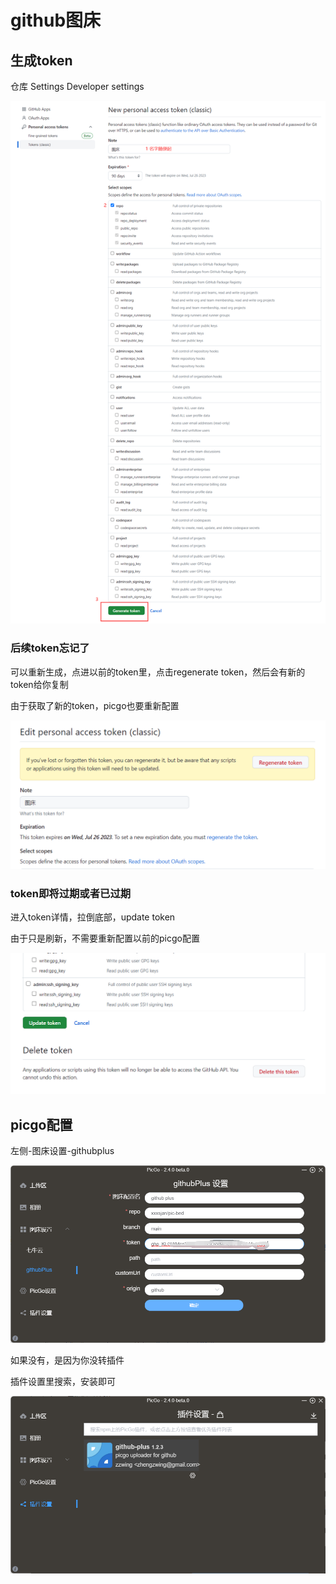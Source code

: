 # github图床



## 生成token

仓库 Settings Developer settings



![image-20230427093714711](https://raw.githubusercontent.com/xxxsjan/pic-bed/main/202304270945403.png)

### 后续token忘记了

可以重新生成，点进以前的token里，点击regenerate token，然后会有新的token给你复制

由于获取了新的token，picgo也要重新配置

![image-20230427094227087](https://raw.githubusercontent.com/xxxsjan/pic-bed/main/202304270945483.png)

### token即将过期或者已过期

进入token详情，拉倒底部，update token

由于只是刷新，不需要重新配置以前的picgo配置

![image-20230427094333411](https://raw.githubusercontent.com/xxxsjan/pic-bed/main/202304270945884.png)

## picgo配置

左侧-图床设置-githubplus



![image-20230427094028826](https://raw.githubusercontent.com/xxxsjan/pic-bed/main/202304270945531.png)



如果没有，是因为你没转插件

插件设置里搜索，安装即可

![image-20230427094713640](https://raw.githubusercontent.com/xxxsjan/pic-bed/main/202304270947479.png)